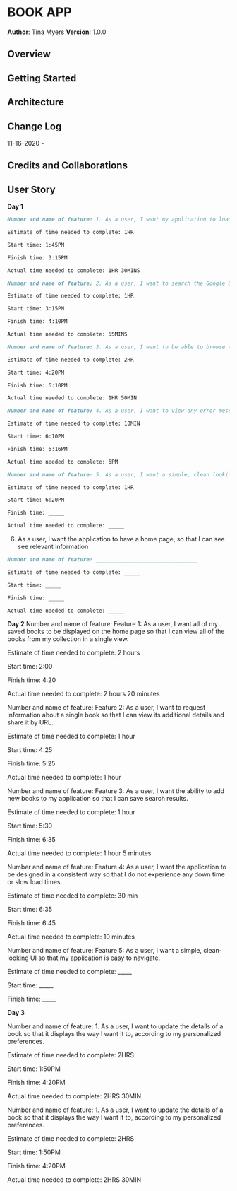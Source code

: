 # BOOK APP

**Author**: Tina Myers
**Version**: 1.0.0

## Overview

## Getting Started

## Architecture

## Change Log

11-16-2020 -

## Credits and Collaborations


## User Story

**Day 1**
```md
Number and name of feature: 1. As a user, I want my application to load quickly so that I have an enjoyable experience.

Estimate of time needed to complete: 1HR

Start time: 1:45PM

Finish time: 3:15PM

Actual time needed to complete: 1HR 30MINS
```


```md
Number and name of feature: 2. As a user, I want to search the Google Books API so that I can view the results of my search.

Estimate of time needed to complete: 1HR

Start time: 3:15PM

Finish time: 4:10PM

Actual time needed to complete: 55MINS
```


```md
Number and name of feature: 3. As a user, I want to be able to browse the search results.

Estimate of time needed to complete: 2HR

Start time: 4:20PM

Finish time: 6:10PM

Actual time needed to complete: 1HR 50MIN
```


```md
Number and name of feature: 4. As a user, I want to view any error messages that occur during the usage of my book list application so that I know if something has gone wrong.

Estimate of time needed to complete: 10MIN

Start time: 6:10PM

Finish time: 6:16PM

Actual time needed to complete: 6PM
```

```md
Number and name of feature: 5. As a user, I want a simple, clean looking UI so that my application is easy to navigate.

Estimate of time needed to complete: 1HR

Start time: 6:20PM

Finish time: _____

Actual time needed to complete: _____
```

6. As a user, I want the application to have a home page, so that I can see see relevant information

```md
Number and name of feature: ________________________________

Estimate of time needed to complete: _____

Start time: _____

Finish time: _____

Actual time needed to complete: _____
```
**Day 2**
Number and name of feature: Feature 1: As a user, I want all of my saved books to be displayed on the home page so that I can view all of the books from my collection in a single view.

Estimate of time needed to complete: 2 hours

Start time: 2:00

Finish time: 4:20

Actual time needed to complete: 2 hours 20 minutes

Number and name of feature: Feature 2: As a user, I want to request information about a single book so that I can view its additional details and share it by URL.

Estimate of time needed to complete: 1 hour

Start time: 4:25

Finish time: 5:25

Actual time needed to complete: 1 hour

Number and name of feature: Feature 3: As a user, I want the ability to add new books to my application so that I can save search results.

Estimate of time needed to complete: 1 hour

Start time: 5:30

Finish time: 6:35

Actual time needed to complete: 1 hour 5 minutes

Number and name of feature: Feature 4: As a user, I want the application to be designed in a consistent way so that I do not experience any down time or slow load times.

Estimate of time needed to complete: 30 min

Start time: 6:35

Finish time: 6:45

Actual time needed to complete: 10 minutes

Number and name of feature: Feature 5: As a user, I want a simple, clean-looking UI so that my application is easy to navigate.

Estimate of time needed to complete: _____

Start time: _____

Finish time: _____

**Day 3**

Number and name of feature: 1. As a user, I want to update the details of a book so that it displays the way I want it to, according to my personalized preferences.

Estimate of time needed to complete: 2HRS

Start time: 1:50PM

Finish time: 4:20PM 

Actual time needed to complete: 2HRS 30MIN

Number and name of feature: 1. As a user, I want to update the details of a book so that it displays the way I want it to, according to my personalized preferences.

Estimate of time needed to complete: 2HRS

Start time: 1:50PM

Finish time: 4:20PM 

Actual time needed to complete: 2HRS 30MIN

